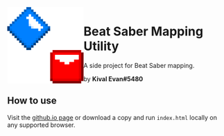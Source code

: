 <img align="left" src="https://github.com/KivalEvan/BeatSaber-MapCheck/blob/main/icon-large.png" height="176" width="176">

# Beat Saber Mapping Utility

A side project for Beat Saber mapping.

by **Kival Evan#5480**

## How to use

Visit the [github.io page](https://kivalevan.github.io/BeatSaber-MappingUtility/) or download a copy and run `index.html` locally on any supported browser.
